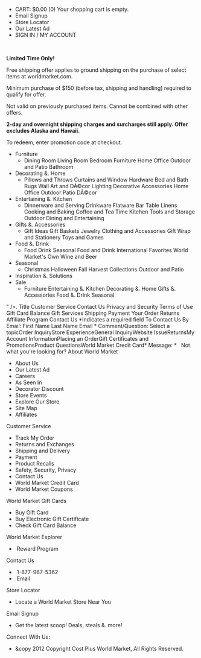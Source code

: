 *   CART: $0.00 (0) Your shopping cart is empty.
*   Email Signup
*   Store Locator
*   Our Latest Ad
*   SIGN IN / MY ACCOUNT

 

**Limited Time Only!**

Free shipping offer applies to ground shipping on the purchase of select items at worldmarket.com.

Minimum purchase of $150 (before tax, shipping and handling) required to qualify for offer.

Not valid on previously purchased items. Cannot be combined with other offers.

**2-day and overnight shipping charges and surcharges still apply. Offer excludes Alaska and Hawaii.**

To redeem, enter promotion code at checkout.

*   Furniture
    *   Dining Room Living Room Bedroom Furniture Home Office Outdoor and Patio Bathroom
*   Decorating &. Home
    *   Pillows and Throws Curtains and Window Hardware Bed and Bath Rugs Wall Art and DÃ©cor Lighting Decorative Accessories Home Office Outdoor Patio DÃ©cor
*   Entertaining &. Kitchen
    *   Dinnerware and Serving Drinkware Flatware Bar Table Linens Cooking and Baking Coffee and Tea Time Kitchen Tools and Storage Outdoor Dining and Entertaining
*   Gifts &. Accessories
    *   Gift Ideas Gift Baskets Jewelry Clothing and Accessories Gift Wrap and Stationery Toys and Games
*   Food &. Drink
    *   Food Drink Seasonal Food and Drink International Favorites World Market's Own Wine and Beer
*   Seasonal
    *   Christmas Halloween Fall Harvest Collections Outdoor and Patio
*   Inspiration &. Solutions
*   Sale
    *   Furniture Entertaining &. Kitchen Decorating &. Home Gifts &. Accessories Food &. Drink Seasonal

" />. Title Customer Service Contact Us Privacy and Security Terms of Use Gift Card Balance Gift Services Shipping Payment Your Order Returns Affiliate Program Contact Us \*Indicates a required field To Contact Us By Email: First Name Last Name Email \* Comment/Question: Select a topicOrder InquiryStore ExperienceGeneral InquiryWebsite IssueReturnsMy Account InformationPlacing an OrderGift Certificates and PromotionsProduct QuestionsWorld Market Credit Card\* Message: \*   Not what you're looking for? About World Market

*   About Us
*   Our Latest Ad
*   Careers
*   As Seen In
*   Decorator Discount
*   Store Events
*   Explore Our Store
*   Site Map
*   Affiliates

Customer Service

*   Track My Order
*   Returns and Exchanges
*   Shipping and Delivery
*   Payment
*   Product Recalls
*   Safety, Security, Privacy
*   Contact Us
*   World Market Credit Card
*   World Market Coupons

World Market Gift Cards

*   Buy Gift Card
*   Buy Electronic Gift Certificate
*   Check Gift Card Balance

World Market Explorer

*    Reward Program

Contact Us

*    1-877-967-5362
*    Email

  
Store Locator

*   Locate a World Market Store Near You  
    

Email Signup

*   Get the latest scoop! Deals, steals &. more!

Connect With Us:  

*   &copy 2012 Copyright Cost Plus World Market, All Rights Reserved.